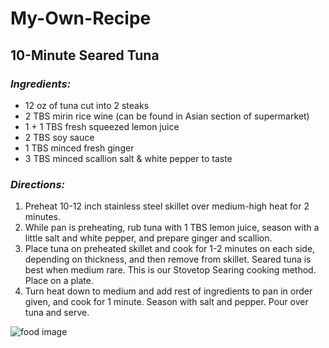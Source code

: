 # My-Own-Recipe
## **10-Minute Seared Tuna**

### _Ingredients:_
* 12 oz of tuna cut into 2 steaks
* 2 TBS mirin rice wine (can be found in Asian section of supermarket)
* 1 + 1 TBS fresh squeezed lemon juice
* 2 TBS soy sauce
* 1 TBS minced fresh ginger
* 3 TBS minced scallion salt & white pepper to taste

### _**Directions:**_

1. Preheat 10-12 inch stainless steel skillet over medium-high heat for 2 minutes.
2. While pan is preheating, rub tuna with 1 TBS lemon juice, season with a little salt and white pepper, and prepare ginger and scallion.
3. Place tuna on preheated skillet and cook for 1-2 minutes on each side, depending on thickness, and then remove from skillet. Seared tuna is best when medium rare. This is our Stovetop Searing cooking method. Place on a plate.
4. Turn heat down to medium and add rest of ingredients to pan in order given, and cook for 1 minute. Season with salt and pepper. Pour over tuna and serve.

![food image](http://www.whfoods.com/recipeimages/10minsearedtuna.jpg)
